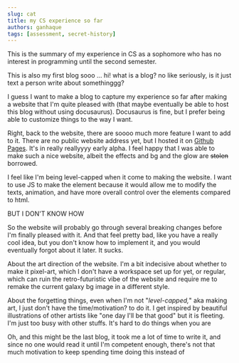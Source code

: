 ```yaml
---
slug: cat
title: my CS experience so far
authors: ganhaque
tags: [assessment, secret-history]
---
```


This is the summary of my experience in CS as a sophomore who has no interest in programming until the second semester.

<!--truncate-->

This is also my first blog sooo ... hi! what is a blog? no like seriously, is it just text a person write about somethinggg?

I guess I want to make a blog to capture my experience so far after making a website that I'm quite pleased with (that maybe eventually be able to host this blog without using docusaurus). Docusaurus is fine, but I prefer being able to customize things to the way I want.

Right, back to the website, there are soooo much more feature I want to add to it. There are no public website address yet, but I hosted it on [Github Pages](https://ganhaque.github.io/port_moon/). It's in really reallyyyy early alpha. I feel happy that I was able to make such a nice website, albeit the effects and bg and the glow are ~~stolen~~ borrowed.

I feel like I'm being level-capped when it come to making the website. I want to use JS to make the element because it would allow me to modify the texts, animation, and have more overall control over the elements compared to html.

BUT I DON'T KNOW HOW

So the website will probably go through several breaking changes before I'm finally pleased with it. And that feel pretty bad, like you have a really cool idea, but you don't know how to implement it, and you would eventually forgot about it later. It sucks.

About the art direction of the website. I'm a bit indecisive about whether to make it pixel-art, which I don't have a workspace set up for yet, or regular, which can ruin the retro-futuristic vibe of the website and require me to remake the current galaxy bg image in a different style.

About the forgetting things, even when I'm not "*level-capped,*" aka making art, I just don't have the time/motivation? to do it. I get inspired by beautiful illustrations of other artists like "one day I'll be that good" but it is fleeting. I'm just too busy with other stuffs. It's hard to do things when you are 

Oh, and this might be the last blog, it took me a lot of time to write it, and since no one would read it until I'm competent enough, there's not that much motivation to keep spending time doing this instead of 
